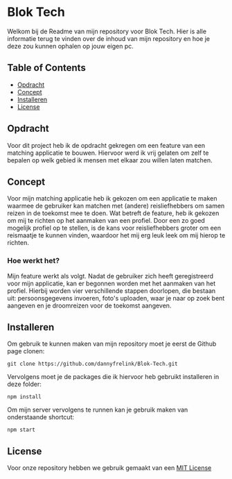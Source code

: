 # Blok Tech

Welkom bij de Readme van mijn repository voor Blok Tech. Hier is alle informatie terug te vinden over de inhoud van mijn repository en hoe je deze zou kunnen ophalen op jouw eigen pc.

## Table of Contents
* [Opdracht](#opdracht)
* [Concept](#concept)
* [Installeren](#installeren)
* [License](#license)

## Opdracht
Voor dit project heb ik de opdracht gekregen om een feature van een matching applicatie te bouwen. Hiervoor werd ik vrij gelaten om zelf te bepalen op welk gebied ik mensen met elkaar zou willen laten matchen.

## Concept

Voor mijn matching applicatie heb ik gekozen om een applicatie te maken waarmee de gebruiker kan matchen met (andere) reisliefhebbers om samen reizen in de toekomst mee te doen. Wat betreft de feature, heb ik gekozen om mij te richten op het aanmaken van een profiel. Door een zo goed mogelijk profiel op te stellen, is de kans voor reisliefhebbers groter om een reismaatje te kunnen vinden, waardoor het mij erg leuk leek om mij hierop te richten.

### Hoe werkt het?

Mijn feature werkt als volgt. Nadat de gebruiker zich heeft geregistreerd voor mijn applicatie, kan er begonnen worden met het aanmaken van het profiel. Hierbij worden vier verschillende stappen doorlopen, die bestaan uit: persoonsgegevens invoeren, foto's uploaden, waar je naar op zoek bent aangeven en je droomreizen voor de toekomst aangeven.

## Installeren
Om gebruik te kunnen maken van mijn repository moet je eerst de Github page clonen:
```
git clone https://github.com/dannyfrelink/Blok-Tech.git
```

Vervolgens moet je de packages die ik hiervoor heb gebruikt installeren in deze folder:
```
npm install
```

Om mijn server vervolgens te runnen kan je gebruik maken van onderstaande shortcut:
```
npm start
```

## License
Voor onze repository hebben we gebruik gemaakt van een [MIT License](https://github.com/dannyfrelink/Tech3-Team1/blob/main/LICENSE)
